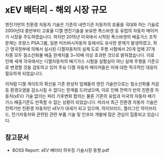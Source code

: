 # xEV 배터리 - 해외 시장 규모

엔진기반의 친환경 자동차 기술은 기존의 내연기관 자동차의 효율을 극대화 하는 기술로 2000년대 중반부터 고효율 디젤 엔진기술을 보유한 폭스바겐 등 유럽의 자동차 메이커가 시장을 주도하였습니다. 하지만 2015년 미국에서 시작된 폭스바겐의 배출가스 조작 문제는 프랑스 PSA그룹, 일본 미쓰비시자동차 등에서도 유사한 문제가 발생하였고, 최근 영국정부에 의해서 실시된 디젤자동차의 실제 도로 주행 시험에서 20개 업체 37개 차종 모두 질소산화물 배출 한계치를 3~10배 이상 초과한 것으로 밝혀졌습니다. 이로 인해 세계 각국에서는 디젤자동차의 배기가스 시험을 실험실이 아닌 실제 주행을 기준으로 변경할 것을 검토하고 있어 주요 디젤 자동차 메이커들은 이에 대한 적극적인 대응이 필요하게 되었습니다.

이처럼 디젤 게이트의 확산을 기존 완성차 업체들의 엔진 기술만으로는 질소산화물 저감 등 환경오염을 감소시킬 수 없다는 한계를 드러냈으며, 이로 인해 전력기 반의 친환경 자동차(xEV) 기술 없이는 파리 기후변화 합의는 물론 기존의 유럽과 미국의 자동차 배기가스 배출기준도 만족할 수 없는 상황이 되었습니다. 따라서 최근 친환경 자동차 기술은 전력기반 친환경 자동차인 xEV가 대세가 되고 있으며, 하이브리드, 플러그인 하이브리드, 전기자동차와 관련된 관련 부품 기술 및 인프라 개발에 많은 관심이 집중되고 있습니다.

## 참고문서
- BOSS Report: xEV 배터리 하우징 기술시장 동향.pdf
